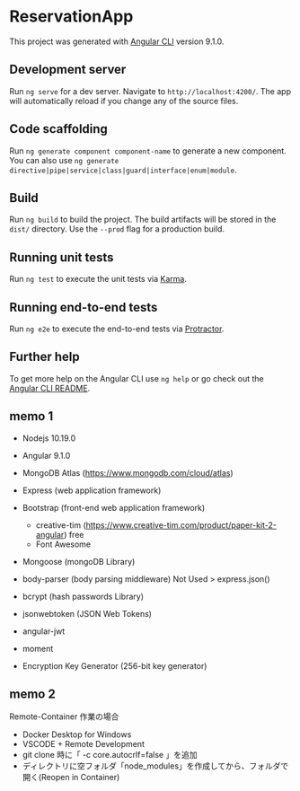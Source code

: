 # ReservationApp

This project was generated with [Angular CLI](https://github.com/angular/angular-cli) version 9.1.0.

## Development server

Run `ng serve` for a dev server. Navigate to `http://localhost:4200/`. The app will automatically reload if you change any of the source files.

## Code scaffolding

Run `ng generate component component-name` to generate a new component. You can also use `ng generate directive|pipe|service|class|guard|interface|enum|module`.

## Build

Run `ng build` to build the project. The build artifacts will be stored in the `dist/` directory. Use the `--prod` flag for a production build.

## Running unit tests

Run `ng test` to execute the unit tests via [Karma](https://karma-runner.github.io).

## Running end-to-end tests

Run `ng e2e` to execute the end-to-end tests via [Protractor](http://www.protractortest.org/).

## Further help

To get more help on the Angular CLI use `ng help` or go check out the [Angular CLI README](https://github.com/angular/angular-cli/blob/master/README.md).

## memo 1

 - Nodejs 10.19.0
 - Angular 9.1.0
 - MongoDB Atlas (https://www.mongodb.com/cloud/atlas)

 - Express (web application framework)
 - Bootstrap (front-end web application framework)
   - creative-tim (https://www.creative-tim.com/product/paper-kit-2-angular) free 
   - Font Awesome
 - Mongoose (mongoDB Library)
 - body-parser (body parsing middleware) Not Used > express.json()
 - bcrypt (hash passwords Library)
 - jsonwebtoken (JSON Web Tokens)
 - angular-jwt
 - moment

 - Encryption Key Generator (256-bit key generator)
 
## memo 2

Remote-Container 作業の場合
 - Docker Desktop for Windows
 - VSCODE + Remote Development
 - git clone 時に「 -c core.autocrlf=false 」を追加
 - ディレクトリに空フォルダ「node_modules」を作成してから、フォルダで開く(Reopen in Container)
